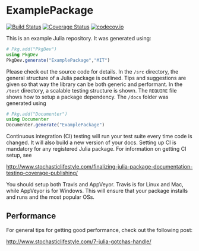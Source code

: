 # ExamplePackage

[![Build Status](https://travis-ci.org/ChrisRackauckas/ExamplePackage.jl.svg?branch=master)](https://travis-ci.org/ChrisRackauckas/ExamplePackage.jl)
[![Coverage Status](https://coveralls.io/repos/ChrisRackauckas/ExamplePackage.jl/badge.svg?branch=master&service=github)](https://coveralls.io/github/ChrisRackauckas/ExamplePackage.jl?branch=master)
[![codecov.io](http://codecov.io/github/ChrisRackauckas/ExamplePackage.jl/coverage.svg?branch=master)](http://codecov.io/github/ChrisRackauckas/ExamplePackage.jl?branch=master)

This is an example Julia repository. It was generated using:

```julia
# Pkg.add("PkgDev")
using PkgDev
PkgDev.generate("ExamplePackage","MIT")
```

Please check out the source code for details. In the `/src` directory, the general
structure of a Julia package is outlined. Tips and suggestions are given so that
way the library can be both generic and performant. In the `/test` directory,
a scalable testing structure is shown. The `REQUIRE` file shows how to setup
a package dependency. The `/docs` folder was generated using

```julia
# Pkg.add("Documenter")
using Documenter
Documenter.generate("ExamplePackage")
```

Continuous integration (CI) testing will run your test suite every time code is changed.
It will also build a new version of your docs. Setting up CI is mandatory for
any registered Julia package. For information on getting CI setup, see

http://www.stochasticlifestyle.com/finalizing-julia-package-documentation-testing-coverage-publishing/

You should setup both Travis and AppVeyor. Travis is for Linux and Mac, while
AppVeyor is for Windows. This will ensure that your package installs and runs
and the most popular OSs.

## Performance

For general tips for getting good performance, check out the following post:

http://www.stochasticlifestyle.com/7-julia-gotchas-handle/
